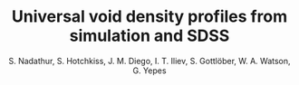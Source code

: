 ---
number: "1"
title: "Universal void density profiles from simulation and SDSS"
arxiv: True"
arxiv_link: "https://arxiv.org/abs/1412.8372"
arxiv_id: "1412.8372"
author: "S. Nadathur, S. Hotchkiss, J. M. Diego, I. T. Iliev, S. Gottl&ouml;ber, W. A. Watson, G. Yepes"
published: True
journal: "In <i>The Zeldovich Universe: Genesis and Growth of the Cosmic Web</i>, Proceedings of the International Astronomical Union, IAU Symposium, Volume 308, pp. 542-545 (2016)"
doi: "10.1017/S1743921316010541"
---